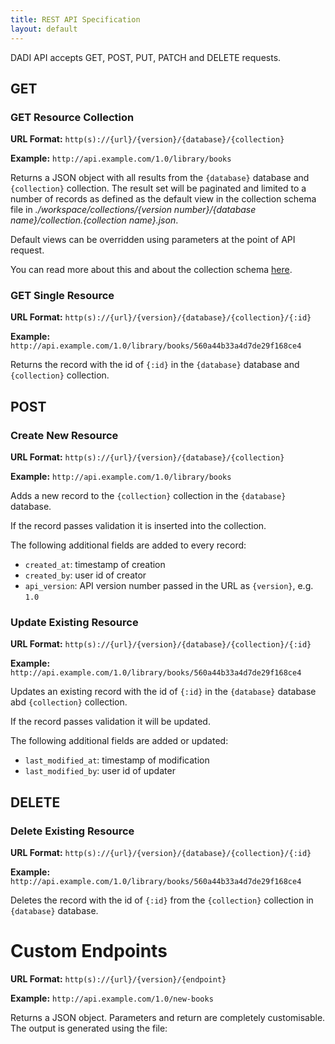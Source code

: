 ```yaml
---
title: REST API Specification
layout: default
---
```


DADI API accepts GET, POST, PUT, PATCH and DELETE requests.

## GET

### GET Resource Collection

**URL Format:** `http(s)://{url}/{version}/{database}/{collection}`

**Example:** `http://api.example.com/1.0/library/books`

Returns a JSON object with all results from the `{database}` database and `{collection}` collection. The result set will be paginated and limited to a number of records as defined as the default view in the collection schema file in *./workspace/collections/{version number}/{database name}/collection.{collection name}.json*.

Default views can be overridden using parameters at the point of API request.

You can read more about this and about the collection schema [here](https://github.com/dadi/api/blob/master/docs/endpoints.md).

### GET Single Resource

**URL Format:** `http(s)://{url}/{version}/{database}/{collection}/{:id}`

**Example:** `http://api.example.com/1.0/library/books/560a44b33a4d7de29f168ce4`

Returns the record with the id of `{:id}` in the `{database}` database and `{collection}` collection.

## POST

### Create New Resource

**URL Format:** `http(s)://{url}/{version}/{database}/{collection}`

**Example:** `http://api.example.com/1.0/library/books`

Adds a new record to the `{collection}` collection in the `{database}` database.

If the record passes validation it is inserted into the collection.

The following additional fields are added to every record:

* `created_at`: timestamp of creation
* `created_by`: user id of creator
* `api_version`: API version number passed in the URL as `{version}`, e.g. `1.0`

### Update Existing Resource

**URL Format:** `http(s)://{url}/{version}/{database}/{collection}/{:id}`

**Example:** `http://api.example.com/1.0/library/books/560a44b33a4d7de29f168ce4`

Updates an existing record with the id of `{:id}` in the `{database}` database abd `{collection}` collection.

If the record passes validation it will be updated.

The following additional fields are added or updated:

* `last_modified_at`: timestamp of modification
* `last_modified_by`: user id of updater

## DELETE

### Delete Existing Resource

**URL Format:** `http(s)://{url}/{version}/{database}/{collection}/{:id}`

**Example:** `http://api.example.com/1.0/library/books/560a44b33a4d7de29f168ce4`

Deletes the record with the id of `{:id}` from the `{collection}` collection in `{database}` database.

# Custom Endpoints

**URL Format:** `http(s)://{url}/{version}/{endpoint}`

**Example:** `http://api.example.com/1.0/new-books`

Returns a JSON object. Parameters and return are completely customisable. The output is generated using the file:

